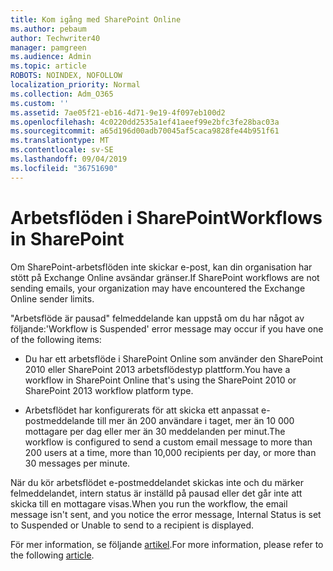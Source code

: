 ```yaml
---
title: Kom igång med SharePoint Online
ms.author: pebaum
author: Techwriter40
manager: pamgreen
ms.audience: Admin
ms.topic: article
ROBOTS: NOINDEX, NOFOLLOW
localization_priority: Normal
ms.collection: Adm_O365
ms.custom: ''
ms.assetid: 7ae05f21-eb16-4d71-9e19-4f097eb100d2
ms.openlocfilehash: 4c0220dd2535a1ef41aeef99e2bfc3fe28bac03a
ms.sourcegitcommit: a65d196d00adb70045af5caca9828fe44b951f61
ms.translationtype: MT
ms.contentlocale: sv-SE
ms.lasthandoff: 09/04/2019
ms.locfileid: "36751690"
---
```

# <a name="workflows-in-sharepoint"></a><span data-ttu-id="0b0e8-102">Arbetsflöden i SharePoint</span><span class="sxs-lookup"><span data-stu-id="0b0e8-102">Workflows in SharePoint</span></span>

<span data-ttu-id="0b0e8-103">Om SharePoint-arbetsflöden inte skickar e-post, kan din organisation har stött på Exchange Online avsändar gränser.</span><span class="sxs-lookup"><span data-stu-id="0b0e8-103">If SharePoint workflows are not sending emails, your organization may have encountered the Exchange Online sender limits.</span></span>

<span data-ttu-id="0b0e8-104">"Arbetsflöde är pausad" felmeddelande kan uppstå om du har något av följande:</span><span class="sxs-lookup"><span data-stu-id="0b0e8-104">'Workflow is Suspended' error message may occur if you have one of the following items:</span></span>

- <span data-ttu-id="0b0e8-105">Du har ett arbetsflöde i SharePoint Online som använder den SharePoint 2010 eller SharePoint 2013 arbetsflödestyp plattform.</span><span class="sxs-lookup"><span data-stu-id="0b0e8-105">You have a workflow in SharePoint Online that's using the SharePoint 2010 or SharePoint 2013 workflow platform type.</span></span>

- <span data-ttu-id="0b0e8-106">Arbetsflödet har konfigurerats för att skicka ett anpassat e-postmeddelande till mer än 200 användare i taget, mer än 10 000 mottagare per dag eller mer än 30 meddelanden per minut.</span><span class="sxs-lookup"><span data-stu-id="0b0e8-106">The workflow is configured to send a custom email message to more than 200 users at a time, more than 10,000 recipients per day, or more than 30 messages per minute.</span></span>

<span data-ttu-id="0b0e8-107">När du kör arbetsflödet e-postmeddelandet skickas inte och du märker felmeddelandet, intern status är inställd på pausad eller det går inte att skicka till en mottagare visas.</span><span class="sxs-lookup"><span data-stu-id="0b0e8-107">When you run the workflow, the email message isn't sent, and you notice the error message, Internal Status is set to Suspended or Unable to send to a recipient is displayed.</span></span>

<span data-ttu-id="0b0e8-108">För mer information, se följande [artikel](https://docs.microsoft.com/sharepoint/support/workflows/configured-workflow-fails-running).</span><span class="sxs-lookup"><span data-stu-id="0b0e8-108">For more information, please refer to the following [article](https://docs.microsoft.com/sharepoint/support/workflows/configured-workflow-fails-running).</span></span>

